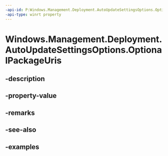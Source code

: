 ```yaml
---
-api-id: P:Windows.Management.Deployment.AutoUpdateSettingsOptions.OptionalPackageUris
-api-type: winrt property
---
```


# Windows.Management.Deployment.AutoUpdateSettingsOptions.OptionalPackageUris

<!--
public System.Collections.Generic.IList<System.Uri> OptionalPackageUris { get; }
-->


## -description

## -property-value

## -remarks

## -see-also

## -examples


